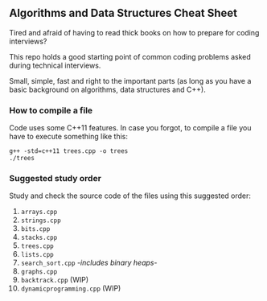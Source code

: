 Algorithms and Data Structures Cheat Sheet
------------------------------------------
Tired and afraid of having to read thick books on how to prepare for coding interviews?

This repo holds a good starting point of common coding problems asked during technical interviews. 

Small, simple, fast and right to the important parts (as long as you have a basic background on algorithms, data structures and C++).

### How to compile a file
Code uses some C++11 features. In case you forgot, to compile a file you have to execute something like this:

    g++ -std=c++11 trees.cpp -o trees
    ./trees

### Suggested study order
Study and check the source code of the files using this suggested order:
     
1. `arrays.cpp` 
2. `strings.cpp` 
3. `bits.cpp` 
4. `stacks.cpp` 
5. `trees.cpp` 
6. `lists.cpp` 
7. `search_sort.cpp` -*includes binary heaps*- 
8. `graphs.cpp`
9. `backtrack.cpp` (WIP) 
10. `dynamicprogramming.cpp` (WIP) 
